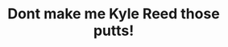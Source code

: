 ---
draft: true
name: "Kyle Reed"
title: "Dont make me Kyle Reed those putts!"
avatar: "../../assets/kyle.png"
avatarAlt: "Kyle Reed"
publishDate: "2024-04-12 12:00"
---